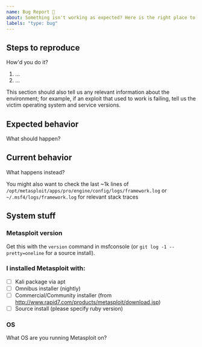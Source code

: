 ```yaml
---
name: Bug Report 🐞
about: Something isn't working as expected? Here is the right place to report.
labels: "type: bug"
---
```


<!--
  Please fill out each section below, otherwise, your issue will be closed. This info allows Gatsby maintainers to diagnose (and fix!) your issue as quickly as possible.

  Useful Links:
  - Wiki: https://github.com/rapid7/metasploit-framework/wiki

  Before opening a new issue, please search existing issues: https://github.com/rapid7/metasploit-framework/issues
-->

## Steps to reproduce

How'd you do it?

1. ...
2. ...

This section should also tell us any relevant information about the
environment; for example, if an exploit that used to work is failing,
tell us the victim operating system and service versions.

## Expected behavior

What should happen?

## Current behavior

What happens instead?

You might also want to check the last ~1k lines of
`/opt/metasploit/apps/pro/engine/config/logs/framework.log` or
`~/.msf4/logs/framework.log` for relevant stack traces


## System stuff

### Metasploit version

Get this with the `version` command in msfconsole (or `git log -1 --pretty=oneline` for a source install).

### I installed Metasploit with:
- [ ] Kali package via apt
- [ ] Omnibus installer (nightly)
- [ ] Commercial/Community installer (from http://www.rapid7.com/products/metasploit/download.jsp)
- [ ] Source install (please specify ruby version)

### OS

What OS are you running Metasploit on?


